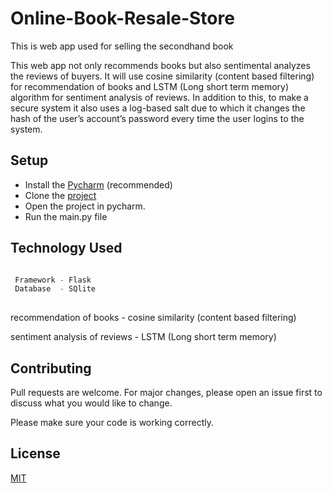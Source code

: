 # Online-Book-Resale-Store
This is web app used for selling the secondhand book



This web app not only recommends books but also sentimental analyzes the reviews of buyers. It will use cosine similarity (content based filtering) for recommendation of books and LSTM (Long short term memory) algorithm for sentiment analysis of reviews. In addition to this, to make a secure system it also uses a log-based salt due to which it changes the hash of the user’s account’s password every time the user logins to the system.

## Setup

- Install the [Pycharm](https://www.jetbrains.com/pycharm/download/#section=windows) (recommended)
- Clone the [project](https://github.com/Pranav-Code-007/Online-Book-Resale-Store)
- Open the project in pycharm.
- Run the main.py file
## Technology Used

```python

 Framework - Flask
 Database  - SQlite
 
```

 recommendation of books - cosine similarity (content based filtering)

 sentiment analysis of reviews - LSTM (Long short term memory) 

## Contributing
Pull requests are welcome. For major changes, please open an issue first to discuss what you would like to change.

Please make sure your code is working correctly.

## License
[MIT](https://github.com/Pranav-Code-007/Online-Book-Resale-Store/blob/main/LICENSE)